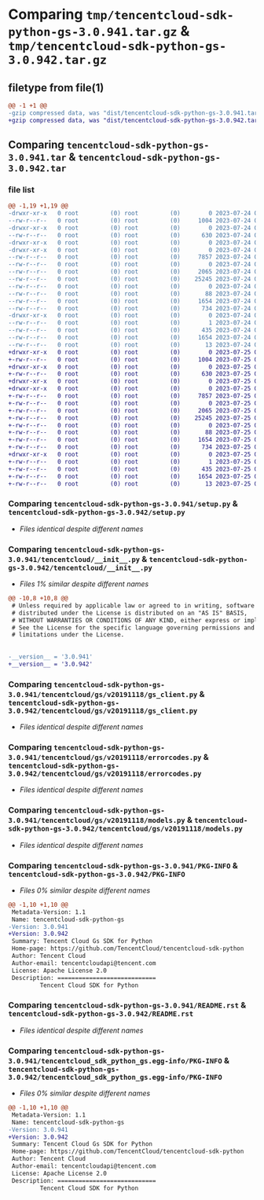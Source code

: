 # Comparing `tmp/tencentcloud-sdk-python-gs-3.0.941.tar.gz` & `tmp/tencentcloud-sdk-python-gs-3.0.942.tar.gz`

## filetype from file(1)

```diff
@@ -1 +1 @@
-gzip compressed data, was "dist/tencentcloud-sdk-python-gs-3.0.941.tar", last modified: Mon Jul 24 00:37:41 2023, max compression
+gzip compressed data, was "dist/tencentcloud-sdk-python-gs-3.0.942.tar", last modified: Tue Jul 25 04:18:51 2023, max compression
```

## Comparing `tencentcloud-sdk-python-gs-3.0.941.tar` & `tencentcloud-sdk-python-gs-3.0.942.tar`

### file list

```diff
@@ -1,19 +1,19 @@
-drwxr-xr-x   0 root         (0) root         (0)        0 2023-07-24 00:37:41.000000 tencentcloud-sdk-python-gs-3.0.941/
--rw-r--r--   0 root         (0) root         (0)     1004 2023-07-24 00:37:41.000000 tencentcloud-sdk-python-gs-3.0.941/setup.py
-drwxr-xr-x   0 root         (0) root         (0)        0 2023-07-24 00:37:41.000000 tencentcloud-sdk-python-gs-3.0.941/tencentcloud/
--rw-r--r--   0 root         (0) root         (0)      630 2023-07-24 00:37:41.000000 tencentcloud-sdk-python-gs-3.0.941/tencentcloud/__init__.py
-drwxr-xr-x   0 root         (0) root         (0)        0 2023-07-24 00:37:41.000000 tencentcloud-sdk-python-gs-3.0.941/tencentcloud/gs/
-drwxr-xr-x   0 root         (0) root         (0)        0 2023-07-24 00:37:41.000000 tencentcloud-sdk-python-gs-3.0.941/tencentcloud/gs/v20191118/
--rw-r--r--   0 root         (0) root         (0)     7857 2023-07-24 00:37:41.000000 tencentcloud-sdk-python-gs-3.0.941/tencentcloud/gs/v20191118/gs_client.py
--rw-r--r--   0 root         (0) root         (0)        0 2023-07-24 00:37:41.000000 tencentcloud-sdk-python-gs-3.0.941/tencentcloud/gs/v20191118/__init__.py
--rw-r--r--   0 root         (0) root         (0)     2065 2023-07-24 00:37:41.000000 tencentcloud-sdk-python-gs-3.0.941/tencentcloud/gs/v20191118/errorcodes.py
--rw-r--r--   0 root         (0) root         (0)    25245 2023-07-24 00:37:41.000000 tencentcloud-sdk-python-gs-3.0.941/tencentcloud/gs/v20191118/models.py
--rw-r--r--   0 root         (0) root         (0)        0 2023-07-24 00:37:41.000000 tencentcloud-sdk-python-gs-3.0.941/tencentcloud/gs/__init__.py
--rw-r--r--   0 root         (0) root         (0)       88 2023-07-24 00:37:41.000000 tencentcloud-sdk-python-gs-3.0.941/setup.cfg
--rw-r--r--   0 root         (0) root         (0)     1654 2023-07-24 00:37:41.000000 tencentcloud-sdk-python-gs-3.0.941/PKG-INFO
--rw-r--r--   0 root         (0) root         (0)      734 2023-07-24 00:37:41.000000 tencentcloud-sdk-python-gs-3.0.941/README.rst
-drwxr-xr-x   0 root         (0) root         (0)        0 2023-07-24 00:37:41.000000 tencentcloud-sdk-python-gs-3.0.941/tencentcloud_sdk_python_gs.egg-info/
--rw-r--r--   0 root         (0) root         (0)        1 2023-07-24 00:37:41.000000 tencentcloud-sdk-python-gs-3.0.941/tencentcloud_sdk_python_gs.egg-info/dependency_links.txt
--rw-r--r--   0 root         (0) root         (0)      435 2023-07-24 00:37:41.000000 tencentcloud-sdk-python-gs-3.0.941/tencentcloud_sdk_python_gs.egg-info/SOURCES.txt
--rw-r--r--   0 root         (0) root         (0)     1654 2023-07-24 00:37:41.000000 tencentcloud-sdk-python-gs-3.0.941/tencentcloud_sdk_python_gs.egg-info/PKG-INFO
--rw-r--r--   0 root         (0) root         (0)       13 2023-07-24 00:37:41.000000 tencentcloud-sdk-python-gs-3.0.941/tencentcloud_sdk_python_gs.egg-info/top_level.txt
+drwxr-xr-x   0 root         (0) root         (0)        0 2023-07-25 04:18:51.000000 tencentcloud-sdk-python-gs-3.0.942/
+-rw-r--r--   0 root         (0) root         (0)     1004 2023-07-25 04:18:51.000000 tencentcloud-sdk-python-gs-3.0.942/setup.py
+drwxr-xr-x   0 root         (0) root         (0)        0 2023-07-25 04:18:51.000000 tencentcloud-sdk-python-gs-3.0.942/tencentcloud/
+-rw-r--r--   0 root         (0) root         (0)      630 2023-07-25 04:18:51.000000 tencentcloud-sdk-python-gs-3.0.942/tencentcloud/__init__.py
+drwxr-xr-x   0 root         (0) root         (0)        0 2023-07-25 04:18:51.000000 tencentcloud-sdk-python-gs-3.0.942/tencentcloud/gs/
+drwxr-xr-x   0 root         (0) root         (0)        0 2023-07-25 04:18:51.000000 tencentcloud-sdk-python-gs-3.0.942/tencentcloud/gs/v20191118/
+-rw-r--r--   0 root         (0) root         (0)     7857 2023-07-25 04:18:51.000000 tencentcloud-sdk-python-gs-3.0.942/tencentcloud/gs/v20191118/gs_client.py
+-rw-r--r--   0 root         (0) root         (0)        0 2023-07-25 04:18:51.000000 tencentcloud-sdk-python-gs-3.0.942/tencentcloud/gs/v20191118/__init__.py
+-rw-r--r--   0 root         (0) root         (0)     2065 2023-07-25 04:18:51.000000 tencentcloud-sdk-python-gs-3.0.942/tencentcloud/gs/v20191118/errorcodes.py
+-rw-r--r--   0 root         (0) root         (0)    25245 2023-07-25 04:18:51.000000 tencentcloud-sdk-python-gs-3.0.942/tencentcloud/gs/v20191118/models.py
+-rw-r--r--   0 root         (0) root         (0)        0 2023-07-25 04:18:51.000000 tencentcloud-sdk-python-gs-3.0.942/tencentcloud/gs/__init__.py
+-rw-r--r--   0 root         (0) root         (0)       88 2023-07-25 04:18:51.000000 tencentcloud-sdk-python-gs-3.0.942/setup.cfg
+-rw-r--r--   0 root         (0) root         (0)     1654 2023-07-25 04:18:51.000000 tencentcloud-sdk-python-gs-3.0.942/PKG-INFO
+-rw-r--r--   0 root         (0) root         (0)      734 2023-07-25 04:18:51.000000 tencentcloud-sdk-python-gs-3.0.942/README.rst
+drwxr-xr-x   0 root         (0) root         (0)        0 2023-07-25 04:18:51.000000 tencentcloud-sdk-python-gs-3.0.942/tencentcloud_sdk_python_gs.egg-info/
+-rw-r--r--   0 root         (0) root         (0)        1 2023-07-25 04:18:51.000000 tencentcloud-sdk-python-gs-3.0.942/tencentcloud_sdk_python_gs.egg-info/dependency_links.txt
+-rw-r--r--   0 root         (0) root         (0)      435 2023-07-25 04:18:51.000000 tencentcloud-sdk-python-gs-3.0.942/tencentcloud_sdk_python_gs.egg-info/SOURCES.txt
+-rw-r--r--   0 root         (0) root         (0)     1654 2023-07-25 04:18:51.000000 tencentcloud-sdk-python-gs-3.0.942/tencentcloud_sdk_python_gs.egg-info/PKG-INFO
+-rw-r--r--   0 root         (0) root         (0)       13 2023-07-25 04:18:51.000000 tencentcloud-sdk-python-gs-3.0.942/tencentcloud_sdk_python_gs.egg-info/top_level.txt
```

### Comparing `tencentcloud-sdk-python-gs-3.0.941/setup.py` & `tencentcloud-sdk-python-gs-3.0.942/setup.py`

 * *Files identical despite different names*

### Comparing `tencentcloud-sdk-python-gs-3.0.941/tencentcloud/__init__.py` & `tencentcloud-sdk-python-gs-3.0.942/tencentcloud/__init__.py`

 * *Files 1% similar despite different names*

```diff
@@ -10,8 +10,8 @@
 # Unless required by applicable law or agreed to in writing, software
 # distributed under the License is distributed on an "AS IS" BASIS,
 # WITHOUT WARRANTIES OR CONDITIONS OF ANY KIND, either express or implied.
 # See the License for the specific language governing permissions and
 # limitations under the License.
 
 
-__version__ = '3.0.941'
+__version__ = '3.0.942'
```

### Comparing `tencentcloud-sdk-python-gs-3.0.941/tencentcloud/gs/v20191118/gs_client.py` & `tencentcloud-sdk-python-gs-3.0.942/tencentcloud/gs/v20191118/gs_client.py`

 * *Files identical despite different names*

### Comparing `tencentcloud-sdk-python-gs-3.0.941/tencentcloud/gs/v20191118/errorcodes.py` & `tencentcloud-sdk-python-gs-3.0.942/tencentcloud/gs/v20191118/errorcodes.py`

 * *Files identical despite different names*

### Comparing `tencentcloud-sdk-python-gs-3.0.941/tencentcloud/gs/v20191118/models.py` & `tencentcloud-sdk-python-gs-3.0.942/tencentcloud/gs/v20191118/models.py`

 * *Files identical despite different names*

### Comparing `tencentcloud-sdk-python-gs-3.0.941/PKG-INFO` & `tencentcloud-sdk-python-gs-3.0.942/PKG-INFO`

 * *Files 0% similar despite different names*

```diff
@@ -1,10 +1,10 @@
 Metadata-Version: 1.1
 Name: tencentcloud-sdk-python-gs
-Version: 3.0.941
+Version: 3.0.942
 Summary: Tencent Cloud Gs SDK for Python
 Home-page: https://github.com/TencentCloud/tencentcloud-sdk-python
 Author: Tencent Cloud
 Author-email: tencentcloudapi@tencent.com
 License: Apache License 2.0
 Description: ============================
         Tencent Cloud SDK for Python
```

### Comparing `tencentcloud-sdk-python-gs-3.0.941/README.rst` & `tencentcloud-sdk-python-gs-3.0.942/README.rst`

 * *Files identical despite different names*

### Comparing `tencentcloud-sdk-python-gs-3.0.941/tencentcloud_sdk_python_gs.egg-info/PKG-INFO` & `tencentcloud-sdk-python-gs-3.0.942/tencentcloud_sdk_python_gs.egg-info/PKG-INFO`

 * *Files 0% similar despite different names*

```diff
@@ -1,10 +1,10 @@
 Metadata-Version: 1.1
 Name: tencentcloud-sdk-python-gs
-Version: 3.0.941
+Version: 3.0.942
 Summary: Tencent Cloud Gs SDK for Python
 Home-page: https://github.com/TencentCloud/tencentcloud-sdk-python
 Author: Tencent Cloud
 Author-email: tencentcloudapi@tencent.com
 License: Apache License 2.0
 Description: ============================
         Tencent Cloud SDK for Python
```

